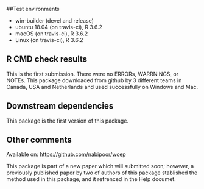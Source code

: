
##Test environments
* win-builder (devel and release)
* ubuntu 18.04 (on travis-ci), R 3.6.2
* macOS (on travis-ci), R 3.6.2
* Linux (on travis-ci), R 3.6.2


## R CMD check results
This is the first submission.
There were no ERRORs, WARRNINGS, or NOTEs.
This package downloaded from github by 3 different teams in Canada, USA and Netherlands and used successfully on Windows and Mac.

## Downstream dependencies
This package is the first version of this package.


## Other comments
Available on: https://github.com/nabipoor/wcep

This package is part of a new paper which will submitted soon; however, a previously published paper by two of authors of this package stablished the method used in this package, and it refrenced in the Help documet.
